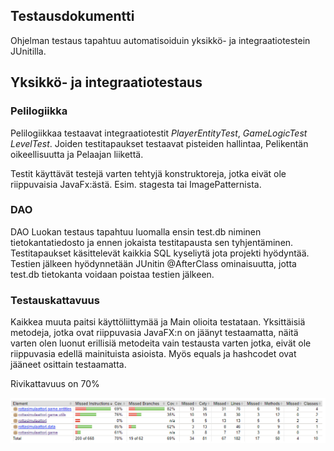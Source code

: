 ## Testausdokumentti

Ohjelman testaus tapahtuu automatisoiduin yksikkö- ja integraatiotestein JUnitilla.

## Yksikkö- ja integraatiotestaus

### Pelilogiikka

Pelilogiikkaa testaavat integraatiotestit *PlayerEntityTest*, *GameLogicTest* *LevelTest*. Joiden testitapaukset testaavat pisteiden hallintaa, Pelikentän oikeellisuutta ja Pelaajan liikettä.

Testit käyttävät testejä varten tehtyjä konstruktoreja, jotka eivät ole riippuvaisia JavaFx:ästä. Esim. stagesta tai ImagePatternista.

### DAO

DAO Luokan testaus tapahtuu luomalla ensin test.db niminen tietokantatiedosto ja ennen jokaista testitapausta sen tyhjentäminen. Testitapaukset käsittelevät kaikkia SQL kyseliytä jota projekti hyödyntää. Testien jälkeen hyödynnetään JUnitin  @AfterClass ominaisuutta, jotta test.db tietokanta voidaan poistaa testien jälkeen.


### Testauskattavuus
Kaikkea muuta paitsi käyttöliittymää ja Main olioita testataan. Yksittäisiä metodeja, jotka ovat riippuvasia JavaFX:n on jäänyt testaamatta, näitä varten olen luonut erillisiä metodeita vain testausta varten jotka, eivät ole riippuvasia edellä mainituista asioista. Myös equals ja hashcodet ovat jääneet osittain testaamatta.

Rivikattavuus on 70%

![alt text](https://raw.githubusercontent.com/D3lux3/ot-harjoitustyo/master/documentation/imgs/kattavuus.png "Testikattavuus")